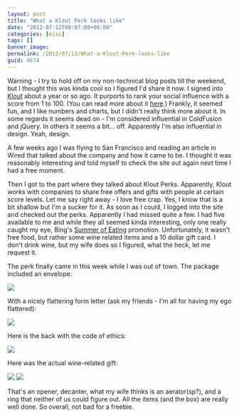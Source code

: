```yaml
---
layout: post
title: "What a Klout Perk looks like"
date: "2012-07-12T08:07:00+06:00"
categories: [misc]
tags: []
banner_image: 
permalink: /2012/07/12/What-a-Klout-Perk-looks-like
guid: 4674
---
```


Warning - I try to hold off on my non-technical blog posts till the weekend, but I thought this was kinda cool so I figured I'd share it now. I signed into <a href="http://www.klout.com">Klout</a> about a year or so ago. It purports to rank your social influence with a score from 1 to 100. (You can read more about it <a href="http://klout.com/corp/kscore">here</a>.) Frankly, it seemed fun, and I like numbers and charts, but I didn't really think more about it. In some regards it seems dead on - I'm considered influential in ColdFusion and jQuery. In others it seems a bit... off. Apparently I'm also influential in design. Yeah, design.
<!--more-->
A few weeks ago I was flying to San Francisco and reading an article in Wired that talked about the company and how it came to be. I thought it was reasonably interesting and told myself to check the site out again next time I had a free moment. 

Then I got to the part where they talked about Klout Perks. Apparently, Klout works with companies to share free offers and gifts with people at certain score levels. Let me say right away - I love free crap. Yes, I know that is a bit shallow but I'm a sucker for it. As soon as I could, I logged into the site and checked out the perks. Apparently I had missed quite a few. I had five available to me and while they all seemed kinda interesting, only one really caught my eye, Bing's <a href="http://klout.com/perk/Bing/BingSummerofEating">Summer of Eating</a> promotion. Unfortunately, it wasn't free food, but rather some wine related items and a 10 dollar gift card. I don't drink wine, but my wife does so I figured, what the heck, let me request it. 

The perk finally came in this week while I was out of town. The package included an envelope:

<img src="https://static.raymondcamden.com/images/1.jpg" />

With a nicely flattering form letter (ask my friends - I'm all for having my ego flattered):

<img src="https://static.raymondcamden.com/images/2.jpg" />

Here is the back with the code of ethics:

<img src="https://static.raymondcamden.com/images/3.jpg" />

Here was the actual wine-related gift:

<img src="https://static.raymondcamden.com/images/4.jpg" />

<img src="https://static.raymondcamden.com/images/5.jpg" />

That's an opener, decanter, what my wife thinks is an aerator(sp?), and a ring that neither of us could figure out. All the items (and the box) are really well done. So overall, not bad for a freebie.
